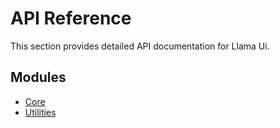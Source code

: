 # API Reference

This section provides detailed API documentation for Llama Ui.

## Modules

- [Core](core.md)
- [Utilities](utilities.md)
